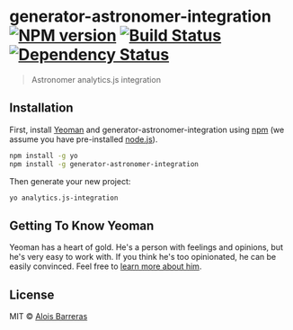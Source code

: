 # generator-astronomer-integration [![NPM version][npm-image]][npm-url] [![Build Status][travis-image]][travis-url] [![Dependency Status][daviddm-image]][daviddm-url]
> Astronomer analytics.js integration

## Installation

First, install [Yeoman](http://yeoman.io) and generator-astronomer-integration using [npm](https://www.npmjs.com/) (we assume you have pre-installed [node.js](https://nodejs.org/)).

```bash
npm install -g yo
npm install -g generator-astronomer-integration
```

Then generate your new project:

```bash
yo analytics.js-integration
```

## Getting To Know Yeoman

Yeoman has a heart of gold. He&#39;s a person with feelings and opinions, but he&#39;s very easy to work with. If you think he&#39;s too opinionated, he can be easily convinced. Feel free to [learn more about him](http://yeoman.io/).

## License

MIT © [Alois Barreras]()


[npm-image]: https://badge.fury.io/js/generator-astronomer-integration.svg
[npm-url]: https://npmjs.org/package/generator-astronomer-integration
[travis-image]: https://travis-ci.org/astronomerio/generator-astronomer-integration.svg?branch=master
[travis-url]: https://travis-ci.org/astronomerio/generator-astronomer-integration
[daviddm-image]: https://david-dm.org/astronomerio/generator-astronomer-integration.svg?theme=shields.io
[daviddm-url]: https://david-dm.org/astronomerio/generator-astronomer-integration
